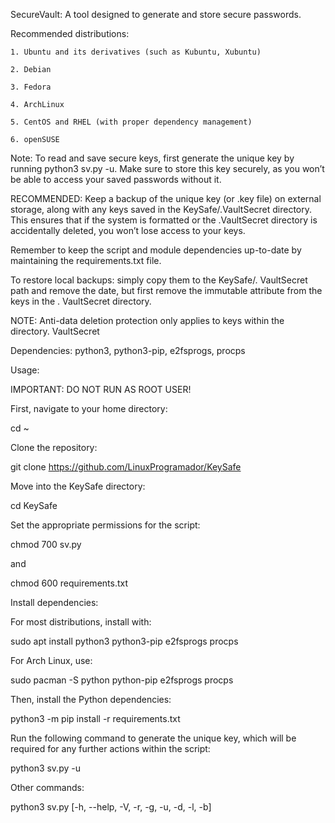 SecureVault: A tool designed to generate and store secure passwords.

Recommended distributions:

    1. Ubuntu and its derivatives (such as Kubuntu, Xubuntu)

    2. Debian 

    3. Fedora 

    4. ArchLinux

    5. CentOS and RHEL (with proper dependency management)

    6. openSUSE

Note: To read and save secure keys, first generate the unique key by running python3 sv.py -u. Make sure to store this key securely, as you won’t be able to access your saved passwords without it.

RECOMMENDED: Keep a backup of the unique key (or .key file) on external storage, along with any keys saved in the KeySafe/.VaultSecret directory. This ensures that if the system is formatted or the .VaultSecret directory is accidentally deleted, you won’t lose access to your keys.

Remember to keep the script and module dependencies up-to-date by maintaining the requirements.txt file.

To restore local backups: simply copy them to the KeySafe/. VaultSecret path and remove the date, but first remove the immutable attribute from the keys in the . VaultSecret directory.

NOTE: Anti-data deletion protection only applies to keys within the directory. VaultSecret

Dependencies: python3, python3-pip, e2fsprogs, procps

Usage:

IMPORTANT: DO NOT RUN AS ROOT USER!

First, navigate to your home directory:

cd ~

Clone the repository:

git clone https://github.com/LinuxProgramador/KeySafe

Move into the KeySafe directory:

cd KeySafe

Set the appropriate permissions for the script:

chmod 700 sv.py

and

chmod 600 requirements.txt

Install dependencies:

For most distributions, install with:

sudo apt install python3 python3-pip e2fsprogs procps

For Arch Linux, use:

sudo pacman -S python python-pip e2fsprogs procps

Then, install the Python dependencies:

python3 -m pip install -r requirements.txt

Run the following command to generate the unique key, which will be required for any further actions within the script:

python3 sv.py -u

Other commands:

python3 sv.py [-h, --help, -V, -r, -g, -u, -d, -l, -b]

